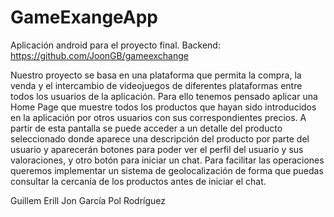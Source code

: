 # GameExangeApp
Aplicación android para el proyecto final.
Backend: https://github.com/JoonGB/gameexchange

Nuestro proyecto se basa en una plataforma que permita la compra, la venda y el intercambio de videojuegos de diferentes plataformas entre todos los usuarios de la aplicación. Para ello tenemos pensado aplicar una Home Page que muestre todos los productos que hayan sido introducidos en la aplicación por otros usuarios con sus correspondientes precios. A partir de esta pantalla se puede acceder a un detalle del producto seleccionado donde aparece una descripción del producto por parte del usuario y aparecerán botones para poder ver el perfil del usuario y sus valoraciones, y otro botón para iniciar un chat.
Para facilitar las operaciones queremos implementar un sistema de geolocalización de forma que puedas consultar la cercanía de los productos antes de iniciar el chat.

Guillem Erill
Jon García
Pol Rodríguez
